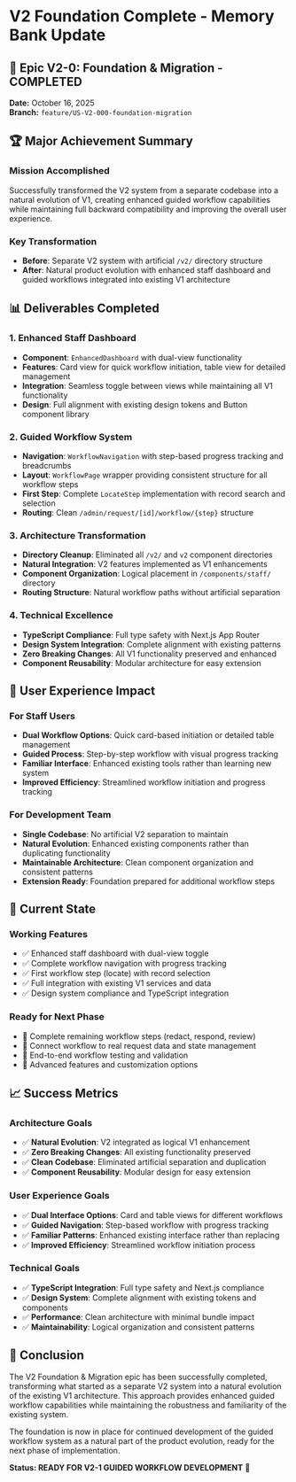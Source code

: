 # V2 Foundation Complete - Memory Bank Update

## 🎯 **Epic V2-0: Foundation & Migration - COMPLETED**
**Date:** October 16, 2025  
**Branch:** `feature/US-V2-000-foundation-migration`

## 🏆 **Major Achievement Summary**

### **Mission Accomplished**
Successfully transformed the V2 system from a separate codebase into a natural evolution of V1, creating enhanced guided workflow capabilities while maintaining full backward compatibility and improving the overall user experience.

### **Key Transformation**
- **Before**: Separate V2 system with artificial `/v2/` directory structure
- **After**: Natural product evolution with enhanced staff dashboard and guided workflows integrated into existing V1 architecture

## 📊 **Deliverables Completed**

### **1. Enhanced Staff Dashboard**
- **Component**: `EnhancedDashboard` with dual-view functionality
- **Features**: Card view for quick workflow initiation, table view for detailed management
- **Integration**: Seamless toggle between views while maintaining all V1 functionality
- **Design**: Full alignment with existing design tokens and Button component library

### **2. Guided Workflow System**
- **Navigation**: `WorkflowNavigation` with step-based progress tracking and breadcrumbs
- **Layout**: `WorkflowPage` wrapper providing consistent structure for all workflow steps
- **First Step**: Complete `LocateStep` implementation with record search and selection
- **Routing**: Clean `/admin/request/[id]/workflow/{step}` structure

### **3. Architecture Transformation**
- **Directory Cleanup**: Eliminated all `/v2/` and `v2` component directories
- **Natural Integration**: V2 features implemented as V1 enhancements
- **Component Organization**: Logical placement in `/components/staff/` directory
- **Routing Structure**: Natural workflow paths without artificial separation

### **4. Technical Excellence**
- **TypeScript Compliance**: Full type safety with Next.js App Router
- **Design System Integration**: Complete alignment with existing patterns
- **Zero Breaking Changes**: All V1 functionality preserved and enhanced
- **Component Reusability**: Modular architecture for easy extension

## 🎪 **User Experience Impact**

### **For Staff Users**
- **Dual Workflow Options**: Quick card-based initiation or detailed table management
- **Guided Process**: Step-by-step workflow with visual progress tracking
- **Familiar Interface**: Enhanced existing tools rather than learning new system
- **Improved Efficiency**: Streamlined workflow initiation and progress tracking

### **For Development Team**
- **Single Codebase**: No artificial V2 separation to maintain
- **Natural Evolution**: Enhanced existing components rather than duplicating functionality
- **Maintainable Architecture**: Clean component organization and consistent patterns
- **Extension Ready**: Foundation prepared for additional workflow steps

## 🚀 **Current State**

### **Working Features**
- ✅ Enhanced staff dashboard with dual-view toggle
- ✅ Complete workflow navigation with progress tracking
- ✅ First workflow step (locate) with record selection
- ✅ Full integration with existing V1 services and data
- ✅ Design system compliance and TypeScript integration

### **Ready for Next Phase**
- 🎯 Complete remaining workflow steps (redact, respond, review)
- 🎯 Connect workflow to real request data and state management
- 🎯 End-to-end workflow testing and validation
- 🎯 Advanced features and customization options

## 📈 **Success Metrics**

### **Architecture Goals**
- ✅ **Natural Evolution**: V2 integrated as logical V1 enhancement
- ✅ **Zero Breaking Changes**: All existing functionality preserved
- ✅ **Clean Codebase**: Eliminated artificial separation and duplication
- ✅ **Component Reusability**: Modular design for easy extension

### **User Experience Goals**
- ✅ **Dual Interface Options**: Card and table views for different workflows
- ✅ **Guided Navigation**: Step-based workflow with progress tracking
- ✅ **Familiar Patterns**: Enhanced existing interface rather than replacing
- ✅ **Improved Efficiency**: Streamlined workflow initiation process

### **Technical Goals**
- ✅ **TypeScript Integration**: Full type safety and Next.js compliance
- ✅ **Design System**: Complete alignment with existing tokens and components
- ✅ **Performance**: Clean architecture with minimal bundle impact
- ✅ **Maintainability**: Logical organization and consistent patterns

## 🎉 **Conclusion**

The V2 Foundation & Migration epic has been successfully completed, transforming what started as a separate V2 system into a natural evolution of the existing V1 architecture. This approach provides enhanced guided workflow capabilities while maintaining the robustness and familiarity of the existing system.

The foundation is now in place for continued development of the guided workflow system as a natural part of the product evolution, ready for the next phase of implementation.

**Status: READY FOR V2-1 GUIDED WORKFLOW DEVELOPMENT** 🚀